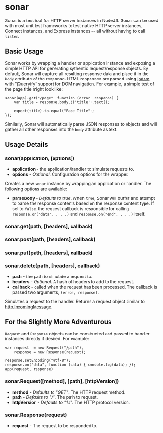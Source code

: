 sonar
=====

Sonar is a test tool for HTTP server instances in NodeJS. Sonar can be used with
most unit test frameworks to test native HTTP server instances, Connect
instances, and Express instances -- all without having to  call `listen`.

## Basic Usage

Sonar works by wrapping a handler or application instance and exposing a simple
HTTP API for generating sythentic request/response objects. By default, Sonar
will capture all resulting response data and place it in the `body` attribute
of the response. HTML responses are parsed using [jsdom][1] with "jQueryify"
support for DOM navigation. For example, a simple test of the page title might
look like:

    sonar(app).get("/page", function (error, response) {
        var title = response.body.$('title').text();
        
        expect(title).to.equal("Page Title");
    });

Similarly, Sonar will automatically parse JSON responses to objects and will
gather all other responses into the `body` attribute as text.

## Usage Details

### sonar(application, [options])

 + **application** - the application/handler to simulate requests to.
 + **options** - _Optional_. Configuration options for the wrapper.

Creates a new `sonar` instance by wrapping an application or handler. The
following options are available:

 + **parseBody** - _Defaults to true_. When `true`, Sonar will buffer and
    attempt to parse the response contents based on the response content type.
    If set to `false`, the request callback is responsible for calling
    `response.on("data", . . .)` and `response.on("end", . . .)` itself.

### sonar.get(path, [headers], callback)
### sonar.post(path, [headers], callback)
### sonar.put(path, [headers], callback)
### sonar.delete(path, [headers], callback)

 + **path** - the path to simulate a request to.
 + **headers** - _Optional_. A hash of headers to add to the request.
 + **callback** - called when the request has been processed. The callback is
    passed two arguments, `(error, response)`.

Simulates a request to the handler. Returns a request object similar to
[http.IncomingMessage][2].

## For the Slightly More Adventurous

`Request` and `Response` objects can be constructed and passed to handler
instances directly if desired. For example:

    var request  = new Request("/path"),
        response = new Response(request);
    
    response.setEncoding("utf-8");
    response.on("data", function (data) { console.log(data); });
    app(request, response);
    
### sonar.Request([method], [path], [httpVersion])

 + **method** - _Defaults to "GET"_. The HTTP request method.
 + **path** - _Defaults to "/"_. The path to request.
 + **httpVersion** - _Defaults to "1.1"_. The HTTP protocol version.

### sonar.Response(request)

 + **request** - The request to be responded to.

[1]: https://github.com/tmpvar/jsdom "jsdom"
[2]: http://nodejs.org/api/http.html#http_http_incomingmessage "IncomingMessage"
